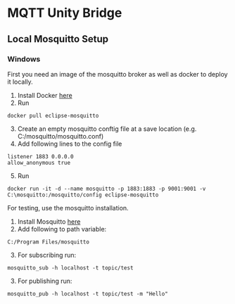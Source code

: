 # MQTT Unity Bridge



## Local Mosquitto Setup

### Windows

First you need an image of the mosquitto broker as well as docker to deploy it locally.

1. Install Docker [here](https://docs.docker.com/desktop/setup/install/windows-install/)
2. Run 

```
docker pull eclipse-mosquitto
```

3. Create an empty mosquitto conftig file at a save location (e.g. C:/mosquitto/mosquitto.conf)
4. Add following lines to the config file

```
listener 1883 0.0.0.0
allow_anonymous true
```

5. Run 


```
docker run -it -d --name mosquitto -p 1883:1883 -p 9001:9001 -v C:\mosquitto:/mosquitto/config eclipse-mosquitto
```

For testing, use the mosquitto installation. 

1. Install Mosquitto [here](https://mosquitto.org/download/)
2. Add following to path variable: 

```
C:/Program Files/mosquitto
```

3. For subscribing run: 

```
mosquitto_sub -h localhost -t topic/test
```

3. For publishing run: 

```
mosquitto_pub -h localhost -t topic/test -m "Hello"
```